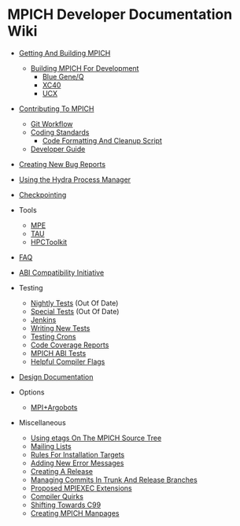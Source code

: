 # MPICH Developer Documentation Wiki

- [Getting And Building MPICH](source_code/Github.md)
    - [Building MPICH For Development](source_code/Building_MPICH_For_Development.md)
        - [Blue Gene/Q](source_code/BGQ.md)
        - [XC40](source_code/Cray.md)
        - [UCX](source_code/Summit.md)

- [Contributing To MPICH](source_code/Contributing_to_MPICH.md)
    - [Git Workflow](source_code/Git_Workflow.md)
    - [Coding Standards](source_code/Coding_Standards.md)
        - [Code Formatting And Cleanup Script](source_code/Code_Formatting_And_Cleanup_Script.md)
    - [Developer Guide](developer_guide.md)

- [Creating New Bug Reports](source_code/Bug_Tickets.md)
- [Using the Hydra Process Manager](how_to/Using_the_Hydra_Process_Manager.md)
- [Checkpointing](how_to/Checkpointing.md)

- Tools
    - [MPE](tools/MPE_by_example.md)
    - [TAU](tools/TAU_by_example.md)
    - [HPCToolkit](tools/HPCToolkit_by_example.md)

- [FAQ](faq/Frequently_Asked_Questions.md)
- [ABI Compatibility Initiative](testing/ABI_Compatibility_Initiative.md)

- Testing
    - [Nightly Tests](testing/Nightly_Tests.md) (Out Of Date)
    - [Special Tests](https://www.mpich.org/static/cron/specialtests/index.htm) (Out Of Date)
    - [Jenkins](testing/Jenkins.md)
    - [Writing New Tests](testing/Writing_New_Tests.md)
    - [Testing Crons](testing/Testing_Crons.md)
    - [Code Coverage Reports](testing/Code_Coverage_Reports.md)
    - [MPICH ABI Tests](testing/MPICH_ABI_Tests.md)
    - [Helpful Compiler Flags](testing/Helpful_Compiler_Flags_For_Testing.md)

- [Design Documentation](design/Design_Documentation_Index.md)

- Options
    - [MPI+Argobots](options/MPI_Argobots.md)

- Miscellaneous
    - [Using etags On The MPICH Source Tree](source_code/Etags.md)
    - [Mailing Lists](https://www.mpich.org/support/mailing-lists/)
    - [Rules For Installation Targets](source_code/Rules_For_Installation_Targets.md)
    - [Adding New Error Messages](how_to/Adding_New_Error_Messages.md)
    - [Creating A Release](source_code/Creating_A_Release.md)
    - [Managing Commits In Trunk And Release Branches](source_code/Managing_Commits_In_Trunk_and_Release_Branches.md)
    - [Proposed MPIEXEC Extensions](design/Proposed_MPIEXEC_Extensions.md)
    - [Compiler Quirks](source_code/Compiler_Quirks.md)
    - [Shifting Towards C99](source_code/Shifting_Toward_C99.md)
    - [Creating MPICH Manpages](source_code/Creating_MPICH_Manpages.md)
